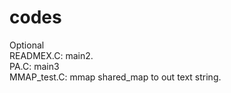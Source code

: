 # codes
Optional<br>
READMEX.C: main2.<br>
PA.C: main3<br>
MMAP_test.C: mmap shared_map to out text string.<br>
